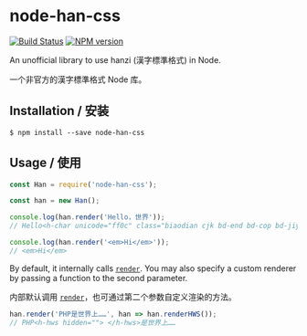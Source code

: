 # node-han-css

[![Build Status](https://travis-ci.org/lujjjh/node-han-css.svg?branch=master)](https://travis-ci.org/lujjjh/node-han-css)
[![NPM version](https://img.shields.io/npm/v/node-han-css.svg)](https://www.npmjs.com/package/node-han-css)

An unofficial library to use hanzi (漢字標準格式) in Node.

一个非官方的漢字標準格式 Node 库。

## Installation / 安装

    $ npm install --save node-han-css

## Usage / 使用

```js
const Han = require('node-han-css');

const han = new Han();

console.log(han.render('Hello，世界'));
// Hello<h-char unicode="ff0c" class="biaodian cjk bd-end bd-cop bd-jiya bd-hangable"><h-inner>，</h-inner></h-char>世界

console.log(han.render('<em>Hi</em>'));
// <em>Hi</em>
```

By default, it internally calls [`render`](https://hanzi.pro/manual/js-api#render).
You may also specify a custom renderer by passing a function to the second parameter.

内部默认调用 [`render`](https://hanzi.pro/manual/js-api#render)，也可通过第二个参数自定义渲染的方法。

```js
han.render('PHP是世界上……', han => han.renderHWS());
// PHP<h-hws hidden=""> </h-hws>是世界上……
```
